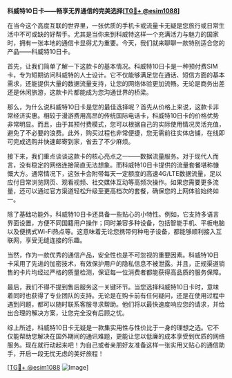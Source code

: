 **科威特10日卡——畅享无界通信的完美选择[[TG💪+ @esim1088](https://t.me/s/esim1088)]**

在当今这个高度互联的世界里，一张优质的手机卡或流量卡无疑是您旅行或日常生活中不可或缺的好帮手。尤其是当你来到科威特这样一个充满活力与魅力的国家时，拥有一张本地的通信卡显得尤为重要。今天，我们就来聊聊一款特别适合您的产品——科威特10日卡。

首先，让我们简单了解一下这款卡的基本情况。科威特10日卡是一种预付费SIM卡，专为短期访问科威特的人士设计。它不仅能够满足您在通话、短信方面的基本需求，还能提供大量的数据流量支持，让您的网络体验更加流畅。无论是商务出差还是休闲旅游，这款卡片都能成为您沟通世界的桥梁。

那么，为什么说科威特10日卡是您的最佳选择呢？首先从价格上来说，这款卡非常经济实惠。相较于漫游费用高昂的传统国际电话卡，科威特10日卡的价格优势非常明显。而且，由于其预付费模式，您可以根据自己的实际使用情况灵活充值，避免了不必要的浪费。此外，购买过程也非常便捷，您无需前往实体店铺，在线即可完成选购并快速邮寄到家，省去了不少麻烦。

接下来，我们重点谈谈这款卡的核心亮点之一——数据流量服务。对于现代人而言，没有稳定的网络连接简直无法想象。而科威特10日卡提供的流量套餐堪称慷慨大方。通常情况下，这张卡会附带每天一定额度的高速4G/LTE数据流量，足以应付日常浏览网页、观看视频、社交媒体互动等高频次操作。如果您需要更多流量，还可以通过官方渠道轻松升级至更高档次的套餐，确保您的上网体验始终如一。

除了基础功能外，科威特10日卡还具备一些贴心的小特性。例如，它支持多语言界面设置，方便不同国籍用户操作；同时兼容多种设备，包括智能手机、平板电脑以及便携式Wi-Fi热点等。这意味着无论您携带何种电子设备，都能够顺利接入互联网，享受无缝连接的乐趣。

当然，作为一款优秀的通信产品，安全性也是不可忽视的重要因素。科威特10日卡采用了先进的加密技术，有效保护用户的隐私信息不被泄露。并且，正规渠道销售的卡片均经过严格的质量检测，保证每一位消费者都能获得高品质的服务保障。

最后，我们不得不提到售后服务这一关键环节。当您选择科威特10日卡时，意味着同时也获得了专业团队的支持。无论是在购卡前有任何疑问，还是在使用过程中遇到问题，都可以随时联系客服寻求帮助。他们将以最快速度响应您的请求，并给出合理的解决方案，让您完全没有后顾之忧。

综上所述，科威特10日卡无疑是一款集实用性与性价比于一身的理想之选。它不仅能帮助您解决在国外期间的通讯难题，更能让您以低廉的成本享受到优质的网络服务。现在就行动起来吧！为自己或者亲朋好友准备这样一张实用又贴心的通信助手，开启一段无忧无虑的美好旅程！

[[TG💪+ @esim1088](https://t.me/s/esim1088) ![Image](https://i.postimg.cc/4NQfJmqS/Snipaste-2025-05-13-00-14-12.png)]